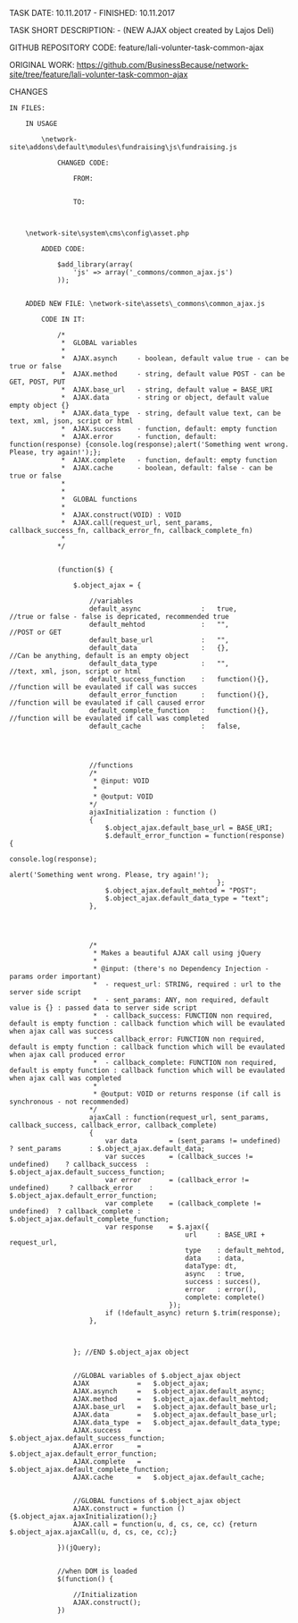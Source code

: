 TASK DATE: 10.11.2017 - FINISHED: 10.11.2017

TASK SHORT DESCRIPTION: - (NEW AJAX object created by Lajos Deli)

GITHUB REPOSITORY CODE: feature/lali-volunter-task-common-ajax

ORIGINAL WORK: https://github.com/BusinessBecause/network-site/tree/feature/lali-volunter-task-common-ajax

CHANGES

	IN FILES: 
	
		IN USAGE
		
			\network-site\addons\default\modules\fundraising\js\fundraising.js
	
				CHANGED CODE: 
				
					FROM: 
					
					
					TO: 
					
						
	
		\network-site\system\cms\config\asset.php
		
			ADDED CODE: 
			
				$add_library(array(
					'js' => array('_commons/common_ajax.js')
				));
		
	
		ADDED NEW FILE: \network-site\assets\_commons\common_ajax.js
		
			CODE IN IT: 
		
				/*
				 *	GLOBAL variables
				 *
				 *	AJAX.asynch		- boolean, default value true - can be true or false 		 
				 *	AJAX.method 	- string, default value POST - can be GET, POST, PUT
				 *	AJAX.base_url	- string, default value = BASE_URI
				 *	AJAX.data		- string or object, default value empty object {} 	
				 *	AJAX.data_type	- string, default value text, can be text, xml, json, script or html
				 *	AJAX.success	- function, default: empty function
				 *	AJAX.error		- function, default: function(response) {console.log(response);alert('Something went wrong. Please, try again!');};
				 *	AJAX.complete	- function, default: empty function
				 *	AJAX.cache		- boolean, default: false - can be true or false
				 *	
				 *	
				 *	GLOBAL functions
				 *	
				 * 	AJAX.construct(VOID) : VOID
				 *	AJAX.call(request_url, sent_params, callback_success_fn, callback_error_fn, callback_complete_fn)
				 *	
				*/

				
				(function($) {
						
					$.object_ajax = {
						
						//variables
						default_async				:	true,				//true or false - false is depricated, recommended true
						default_mehtod 				:	"",					//POST or GET
						default_base_url			:	"",		
						default_data				:	{},					//Can be anything, default is an empty object
						default_data_type			:	"",					//text, xml, json, script or html
						default_success_function	:	function(){},		//function will be evaulated if call was succes
						default_error_function		:	function(){},		//function will be evaulated if call caused error
						default_complete_function	:	function(){},		//function will be evaulated if call was completed
						default_cache				:	false,
						
						

						
						//functions
						/*
						 * @input: VOID
						 *
						 * @output: VOID
						*/
						ajaxInitialization : function () 
						{
							$.object_ajax.default_base_url = BASE_URI;			
							$.default_error_function = function(response) { 
															console.log(response);
															alert('Something went wrong. Please, try again!');
														};
							$.object_ajax.default_mehtod = "POST";
							$.object_ajax.default_data_type = "text";			
						},	
						
						
						
						
						/*
						 * Makes a beautiful AJAX call using jQuery
						 *
						 * @input: (there's no Dependency Injection - params order important) 
						 *	- request_url: STRING, required : url to the server side script
						 *	- sent_params: ANY, non required, default value is {} : passed data to server side script
						 * 	- callback_success: FUNCTION non required, default is empty function : callback function which will be evaulated when ajax call was success
						 * 	- callback_error: FUNCTION non required, default is empty function : callback function which will be evaulated when ajax call produced error
						 * 	- callback_complete: FUNCTION non required, default is empty function : callback function which will be evaulated when ajax call was completed
						 *
						 * @output: VOID or returns response (if call is synchronous - not recommended)
						*/
						ajaxCall : function(request_url, sent_params, callback_success, callback_error, callback_complete)
						{
							var data 		= (sent_params != undefined) 		? sent_params 		: $.object_ajax.default_data;
							var succes 		= (callback_succes != undefined) 	? callback_success 	: $.object_ajax.default_success_function;
							var error 		= (callback_error != undefined) 	? callback_error 	: $.object_ajax.default_error_function;
							var complete 	= (callback_complete != undefined)	? callback_complete	: $.object_ajax.default_complete_function;
							var response 	= $.ajax({
												url 	: BASE_URI + request_url, 
												type 	: default_mehtod,
												data 	: data,			
												dataType: dt,
												async	: true,
												success	: succes(), 
												error	: error(),
												complete: complete()
											});		
							if (!default_async) return $.trim(response);
						},
						
						
						
					}; //END $.object_ajax object

					
					//GLOBAL variables of $.object_ajax object
					AJAX			= 	$.object_ajax;
					AJAX.asynch 	=	$.object_ajax.default_async;
					AJAX.method 	=	$.object_ajax.default_mehtod;
					AJAX.base_url 	=	$.object_ajax.default_base_url;
					AJAX.data	 	=	$.object_ajax.default_base_url;
					AJAX.data_type 	=	$.object_ajax.default_data_type;
					AJAX.success 	=	$.object_ajax.default_success_function;
					AJAX.error	 	=	$.object_ajax.default_error_function;
					AJAX.complete 	=	$.object_ajax.default_complete_function;
					AJAX.cache	 	=	$.object_ajax.default_cache;
					
					
					//GLOBAL functions of $.object_ajax object
					AJAX.construct = function () {$.object_ajax.ajaxInitialization();}
					AJAX.call = function(u, d, cs, ce, cc) {return $.object_ajax.ajaxCall(u, d, cs, ce, cc);}
					
				})(jQuery);


				//when DOM is loaded
				$(function() {
					
					//Initialization
					AJAX.construct();
				})							
